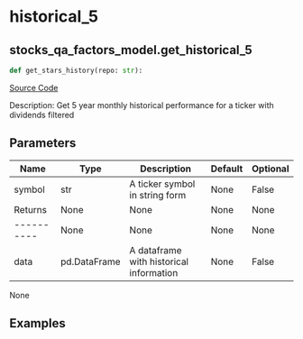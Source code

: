 # historical_5

## stocks_qa_factors_model.get_historical_5

```python
def get_stars_history(repo: str):
```
[Source Code](https://github.com/OpenBB-finance/OpenBBTerminal/tree/main/openbb_terminal/stocks/quantitative_analysis/factors_model.py#L57)

Description: Get 5 year monthly historical performance for a ticker with dividends filtered

## Parameters

| Name | Type | Description | Default | Optional |
| ---- | ---- | ----------- | ------- | -------- |
| symbol | str | A ticker symbol in string form | None | False |
| Returns | None | None | None | None |
| ---------- | None | None | None | None |
| data | pd.DataFrame | A dataframe with historical information | None | False |

None

## Examples

